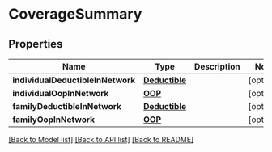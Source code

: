 # CoverageSummary

## Properties
Name | Type | Description | Notes
------------ | ------------- | ------------- | -------------
**individualDeductibleInNetwork** | [**Deductible**](Deductible.md) |  | [optional] 
**individualOopInNetwork** | [**OOP**](OOP.md) |  | [optional] 
**familyDeductibleInNetwork** | [**Deductible**](Deductible.md) |  | [optional] 
**familyOopInNetwork** | [**OOP**](OOP.md) |  | [optional] 

[[Back to Model list]](../README.md#documentation-for-models) [[Back to API list]](../README.md#documentation-for-api-endpoints) [[Back to README]](../README.md)



